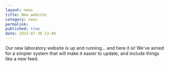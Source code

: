 ```yaml
---
layout: news
title: New website
category: news 
permalink: 
published: true 
date: 2013-07-30 13:40
---
```


Our new laboratory website is up and running... and here it is! We've aimed for a simpler system that will make it easier to update, and include things like a new feed. 

